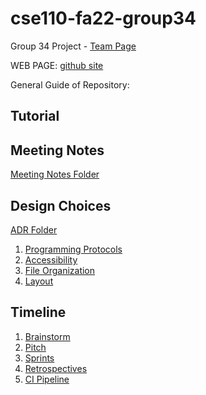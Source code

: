 # cse110-fa22-group34

Group 34 Project - [Team Page](./admin/team.md)

WEB PAGE: [github site](https://cse110-fa22-group34.github.io/cse110-fa22-group34/source/index.html)

General Guide of Repository:

## Tutorial

## Meeting Notes
[Meeting Notes Folder](./admin/meetings)

## Design Choices
[ADR Folder](./specs/adr)
1. [Programming Protocols](./specs/adr/110622-ProgrammingProtocols.md)
2. [Accessibility](./specs/adr/111322-AccessibilityDecision.md)
3. [File Organization](./specs/adr/112222-FileOrginization.md)
4. [Layout](./specs/adr/120122-LayoutDecisions.md)

## Timeline
1. [Brainstorm](./specs/brainstorm)
2. [Pitch](./specs/pitch)
3. [Sprints]()
4. [Retrospectives]()
5. [CI Pipeline](./admin/cipipeline)
